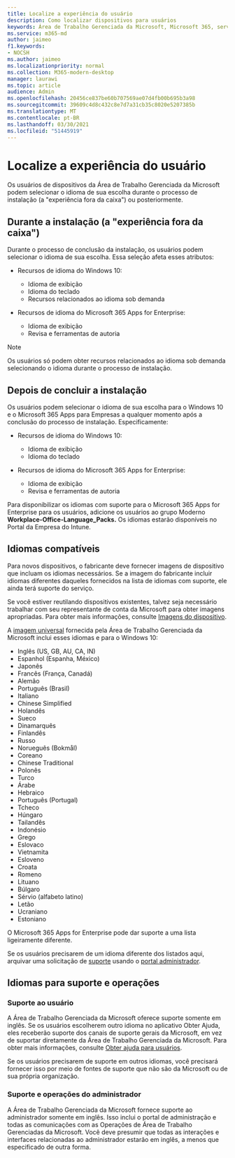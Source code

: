 ```yaml
---
title: Localize a experiência do usuário
description: Como localizar dispositivos para usuários
keywords: Área de Trabalho Gerenciada da Microsoft, Microsoft 365, serviço, documentação
ms.service: m365-md
author: jaimeo
f1.keywords:
- NOCSH
ms.author: jaimeo
ms.localizationpriority: normal
ms.collection: M365-modern-desktop
manager: laurawi
ms.topic: article
audience: Admin
ms.openlocfilehash: 20456ce837be60b707569ae07d4fb00b695b3a98
ms.sourcegitcommit: 39609c4d8c432c8e7d7a31cb35c8020e5207385b
ms.translationtype: MT
ms.contentlocale: pt-BR
ms.lasthandoff: 03/30/2021
ms.locfileid: "51445919"
---
```

# <a name="localize-the-user-experience"></a>Localize a experiência do usuário

Os usuários de dispositivos da Área de Trabalho Gerenciada da Microsoft podem selecionar o idioma de sua escolha durante o processo de instalação (a "experiência fora da caixa") ou posteriormente.

## <a name="during-setup-the-out-of-box-experience"></a>Durante a instalação (a "experiência fora da caixa")

Durante o processo de conclusão da instalação, os usuários podem selecionar o idioma de sua escolha. Essa seleção afeta esses atributos:

- Recursos de idioma do Windows 10:
    - Idioma de exibição
    - Idioma do teclado
    - Recursos relacionados ao idioma sob demanda

- Recursos de idioma do Microsoft 365 Apps for Enterprise:
    - Idioma de exibição
    - Revisa e ferramentas de autoria

> [!NOTE]
> Os usuários só podem obter recursos relacionados ao idioma sob demanda selecionando o idioma durante o processo de instalação.

## <a name="after-completing-setup"></a>Depois de concluir a instalação

Os usuários podem selecionar o idioma de sua escolha para o Windows 10 e o Microsoft 365 Apps para Empresas a qualquer momento após a conclusão do processo de instalação. Especificamente:

- Recursos de idioma do Windows 10:
    - Idioma de exibição
    - Idioma do teclado

- Recursos de idioma do Microsoft 365 Apps for Enterprise:
    - Idioma de exibição
    - Revisa e ferramentas de autoria

Para disponibilizar os idiomas com suporte para o Microsoft 365 Apps for Enterprise para os usuários, adicione os usuários ao grupo Moderno **Workplace-Office-Language_Packs.** [](#supported-languages) Os idiomas estarão disponíveis no Portal da Empresa do Intune.


## <a name="supported-languages"></a>Idiomas compatíveis

Para novos dispositivos, o fabricante deve fornecer imagens de dispositivo que incluam os idiomas necessários. Se a imagem do fabricante incluir idiomas diferentes daqueles fornecidos na lista de idiomas com suporte, ele ainda terá suporte do serviço.

Se você estiver reutilando dispositivos existentes, talvez seja necessário trabalhar com seu representante de conta da Microsoft para obter imagens apropriadas. Para obter mais informações, consulte [Imagens do dispositivo](../service-description/device-images.md).

A [imagem universal](../service-description/device-images.md#universal-image) fornecida pela Área de Trabalho Gerenciada da Microsoft inclui esses idiomas e para o Windows 10:

- Inglês (US, GB, AU, CA, IN)
- Espanhol (Espanha, México)
- Japonês
- Francês (França, Canadá)
- Alemão
- Português (Brasil)
- Italiano
- Chinese Simplified
- Holandês  
- Sueco
- Dinamarquês  
- Finlandês 
- Russo 
- Norueguês (Bokmål)
- Coreano
- Chinese Traditional
- Polonês
- Turco
- Árabe
- Hebraico
- Português (Portugal)
- Tcheco
- Húngaro
- Tailandês
- Indonésio
- Grego
- Eslovaco
- Vietnamita
- Esloveno
- Croata
- Romeno
- Lituano
- Búlgaro
- Sérvio (alfabeto latino)
- Letão
- Ucraniano
- Estoniano

O Microsoft 365 Apps for Enterprise pode dar suporte a uma lista ligeiramente diferente.

Se os usuários precisarem de um idioma diferente dos listados aqui, arquivar uma solicitação de [suporte](../working-with-managed-desktop/admin-support.md) usando o [portal administrador](access-admin-portal.md).

## <a name="languages-for-support-and-operations"></a>Idiomas para suporte e operações

### <a name="user-support"></a>Suporte ao usuário
A Área de Trabalho Gerenciada da Microsoft oferece suporte somente em inglês. Se os usuários escolherem outro idioma no aplicativo Obter Ajuda, eles receberão suporte dos canais de suporte gerais da Microsoft, em vez de suportar diretamente da Área de Trabalho Gerenciada da Microsoft. Para obter mais informações, consulte [Obter ajuda para usuários](../working-with-managed-desktop/end-user-support.md).

Se os usuários precisarem de suporte em outros idiomas, você precisará fornecer isso por meio de fontes de suporte que não são da Microsoft ou de sua própria organização.

### <a name="admin-support-and-operations"></a>Suporte e operações do administrador
A Área de Trabalho Gerenciada da Microsoft fornece suporte ao administrador somente em inglês. Isso inclui o portal de administração e todas as comunicações com as Operações de Área de Trabalho Gerenciadas da Microsoft. Você deve presumir que todas as interações e interfaces relacionadas ao administrador estarão em inglês, a menos que especificado de outra forma.


